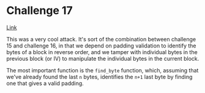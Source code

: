 # Challenge 17

[Link](http://cryptopals.com/sets/2/challenges/17)

This was a very cool attack. It's sort of the combination between challenge 15
and challenge 16, in that we depend on padding validation to identify the bytes
of a block in reverse order, and we tamper with individual bytes in the previous
block (or IV) to manipulate the individual bytes in the current block.

The most important function is the `find_byte` function, which, assuming that
we've already found the last `n` bytes, identifies the `n+1` last byte by
finding one that gives a valid padding.
